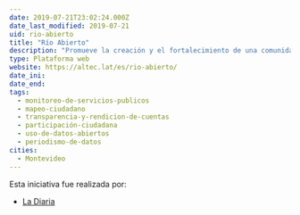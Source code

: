 ```yaml
---
date: 2019-07-21T23:02:24.000Z
date_last_modified: 2019-07-21
uid: rio-abierto
title: "Río Abierto"
description: "Promueve la creación y el fortalecimiento de una comunidad de aprendizaje sobre el impacto de la actividad humana en el ciclo del agua que se sustentara en acciones de sensibilización, educación y participación ciudadana en diálogo con la academia y el gobierno."
type: Plataforma web
website: https://altec.lat/es/rio-abierto/
date_ini: 
date_end: 
tags:
  - monitoreo-de-servicios-publicos
  - mapeo-ciudadano
  - transparencia-y-rendicion-de-cuentas
  - participación-ciudadana
  - uso-de-datos-abiertos
  - periodismo-de-datos
cities: 
  - Montevideo
---
```


Esta iniciativa fue realizada por:

- [La Diaria](/i/la-diaria.html)
